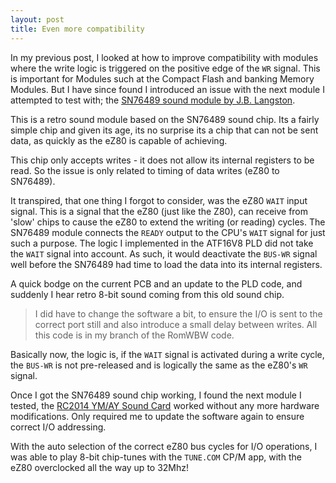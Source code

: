 ```yaml
---
layout: post
title: Even more compatibility
---
```


In my previous post, I looked at how to improve compatibility with modules where the write logic is triggered on the positive edge of the `WR` signal.  This is important for Modules such at the Compact Flash and banking Memory Modules.  But I have since found I introduced an issue with the next module I attempted to test with; the [SN76489 sound module by J.B. Langston](https://github.com/jblang/SN76489).

This is a retro sound module based on the SN76489 sound chip.  Its a fairly simple chip and given its age, its no surprise its a chip that can not be sent data, as quickly as the eZ80 is capable of achieving.

This chip only accepts writes - it does not allow its internal registers to be read.  So the issue is only related to timing of data writes (eZ80 to SN76489).

It transpired, that one thing I forgot to consider, was the eZ80 `WAIT` input signal.  This is a signal that the eZ80 (just like the Z80), can receive from 'slow' chips to cause the eZ80 to extend the writing (or reading) cycles.  The SN76489 module connects the `READY` output to the CPU's `WAIT` signal for just such a purpose.  The logic I implemented in the ATF16V8 PLD did not take the `WAIT` signal into account.  As such, it would deactivate the `BUS-WR` signal well before the SN76489 had time to load the data into its internal registers.

A quick bodge on the current PCB and an update to the PLD code, and suddenly I hear retro 8-bit sound coming from this old sound chip.

> I did have to change the software a bit, to ensure the I/O is sent to the correct port still and also introduce a small delay between writes.  All this code is in my branch of the RomWBW code.

Basically now, the logic is, if the `WAIT` signal is activated during a write cycle, the `BUS-WR` is not pre-released and is logically the same as the eZ80's `WR` signal.

Once I got the SN76489 sound chip working, I found the next module I tested, the [RC2014 YM/AY Sound Card](https://www.tindie.com/products/semachthemonkey/ym2149-sound-card-for-rc2014-retro-computer/) worked without any more hardware modifications.  Only required me to update the software again to ensure correct I/O addressing.

With the auto selection of the correct eZ80 bus cycles for I/O operations, I was able to play 8-bit chip-tunes with the `TUNE.COM` CP/M app, with the eZ80 overclocked all the way up to 32Mhz!
